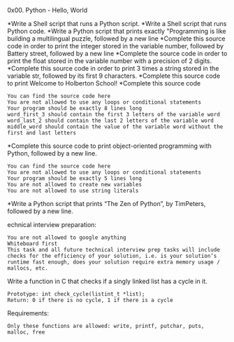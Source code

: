 0x00. Python - Hello, World

*Write a Shell script that runs a Python script.
*Write a Shell script that runs Python code.
*Write a Python script that prints exactly "Programming is like building a multilingual puzzle, followed by a new line
*Complete this source code in order to print the integer stored in the variable number, followed by Battery street, followed by a new line
*Complete the source code in order to print the float stored in the variable number with a precision of 2 digits.
*Complete this source code in order to print 3 times a string stored in the variable str, followed by its first 9 characters.
*Complete this source code to print Welcome to Holberton School!
*Complete this source code

    You can find the source code here
    You are not allowed to use any loops or conditional statements
    Your program should be exactly 8 lines long
    word_first_3 should contain the first 3 letters of the variable word
    word_last_2 should contain the last 2 letters of the variable word
    middle_word should contain the value of the variable word without the first and last letters

*Complete this source code to print object-oriented programming with Python, followed by a new line.

    You can find the source code here
    You are not allowed to use any loops or conditional statements
    Your program should be exactly 5 lines long
    You are not allowed to create new variables
    You are not allowed to use string literals

*Write a Python script that prints “The Zen of Python”, by TimPeters, followed by a new line.

echnical interview preparation:

    You are not allowed to google anything
    Whiteboard first
    This task and all future technical interview prep tasks will include checks for the efficiency of your solution, i.e. is your solution’s runtime fast enough, does your solution require extra memory usage / mallocs, etc.

Write a function in C that checks if a singly linked list has a cycle in it.

    Prototype: int check_cycle(listint_t *list);
    Return: 0 if there is no cycle, 1 if there is a cycle

Requirements:

    Only these functions are allowed: write, printf, putchar, puts, malloc, free

